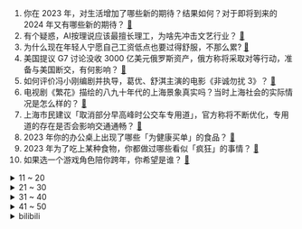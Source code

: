 1. 你在 2023 年，对生活增加了哪些新的期待？结果如何？对于即将到来的 2024 年又有哪些新的期待？ [:link:](https://www.zhihu.com/question/633815006)
2. 有个疑惑，AI按理说应该最擅长理工，为啥先冲击文艺行业？ [:link:](https://www.zhihu.com/question/636389785)
3. 为什么现在年轻人宁愿自己工资低点也要过得舒服，不那么累? [:link:](https://www.zhihu.com/question/636907409)
4. 美国提议 G7 讨论没收 3000 亿美元俄罗斯资产，俄方称将采取对等行动，准备与美国断交，有何影响？ [:link:](https://www.zhihu.com/question/637389245)
5. 如何评价冯小刚编剧并执导，葛优、舒淇主演的电影《非诚勿扰 3》？ [:link:](https://www.zhihu.com/question/607954013)
6. 电视剧《繁花》描绘的八九十年代的上海景象真实吗？当时上海社会的实际情况是怎么样的？ [:link:](https://www.zhihu.com/question/637056678)
7. 上海市民建议「取消部分早高峰时公交车专用道」，官方称将不断优化，专用道的存在是否会影响交通通畅？ [:link:](https://www.zhihu.com/question/637274254)
8. 2023 年你的办公桌上出现了哪些「为健康买单」的食品？ [:link:](https://www.zhihu.com/question/632156395)
9. 2023 年为了吃上某种食物，你都做过哪些看似「疯狂」的事情？ [:link:](https://www.zhihu.com/question/632156359)
10. 如果选一个游戏角色陪你跨年，你希望是谁？ [:link:](https://www.zhihu.com/question/635607711)
<details>
<summary>11 ~ 20</summary>

11. 你觉得2024年哪家跨年晚会最精彩？ [:link:](https://www.zhihu.com/question/637396798)
12. 为什么上海人那么好辨认? [:link:](https://www.zhihu.com/question/315265750)
13. 如果让你选一张照片定义为你的 2023 年最佳「饭照」，你会选择哪张？吃的什么食物，有什么故事？ [:link:](https://www.zhihu.com/question/632156200)
14. 23-24 赛季 NBA灰熊 106:117 快船，如何评价这场比赛？ [:link:](https://www.zhihu.com/question/637394910)
15. 南方人第一次去哈尔滨旅游需要注意什么？有旅游攻略吗？ [:link:](https://www.zhihu.com/question/637396154)
16. 如何评价综艺《声生不息·家年华》第五期？ [:link:](https://www.zhihu.com/question/637390549)
17. 下班后，想养成读书习惯，读纸质书好，还是电子书好呢？ [:link:](https://www.zhihu.com/question/630000089)
18. 为什么有些阿斯塔特不愿意进无畏？ [:link:](https://www.zhihu.com/question/636407561)
19. 2023 年无数个加班的夜晚，是哪种食物安抚了你的心灵，让你瞬间又能满血复活？ [:link:](https://www.zhihu.com/question/632156382)
20. 电视剧《繁花》中，爷叔为什么会选中宝总？ [:link:](https://www.zhihu.com/question/637095810)
</details>
<details>
<summary>21 ~ 30</summary>

21. 这是一个电子许愿池，2024 年你的愿望是什么？ [:link:](https://www.zhihu.com/question/637417175)
22. 电视剧《繁花》第 9-10 集拍得如何？有哪些值得关注的剧情点？ [:link:](https://www.zhihu.com/question/637411326)
23. 电视剧《繁花》中宝总与玲子、汪小姐、李李分别是什么关系，他们之间的情感是怎样的? [:link:](https://www.zhihu.com/question/637140485)
24. 2023 年你发现了哪些「很小众，但贼好吃」的懒人速食？ [:link:](https://www.zhihu.com/question/632156381)
25. 如果你的孩子长大后很平庸，你能接受吗？ [:link:](https://www.zhihu.com/question/637231946)
26. 可以分享一首你单曲循环超过十次的歌吗？ [:link:](https://www.zhihu.com/question/634752182)
27. 如何看待张小北在《洞见对谈》里称「科幻从不负责预言未来，它让我们相信一种未来」？ [:link:](https://www.zhihu.com/question/636101295)
28. 大模型的终局是「通用」还是「专用」？ [:link:](https://www.zhihu.com/question/636099862)
29. 2023年底了，有哪些文案适合发朋友圈的？ [:link:](https://www.zhihu.com/question/635091008)
30. 2024年，你的理财目标是？ [:link:](https://www.zhihu.com/question/637273427)
</details>
<details>
<summary>31 ~ 40</summary>

31. 2023年，你最喜欢的AI绘画工具是哪个？2024年，你对AI绘画有什么期待？ [:link:](https://www.zhihu.com/question/636440314)
32. 如何评价周深和陈楚生演唱的凄美地? [:link:](https://www.zhihu.com/question/637406505)
33. 如何评价刘德华、林家栋、彭于晏、刘雅瑟领衔主演的电影《潜行》？ [:link:](https://www.zhihu.com/question/637334154)
34. 易建联球衣退役！在 21 年前的今天易建联加入宏远，21 年后他的球衣退役，如何评价阿联的职业生涯？ [:link:](https://www.zhihu.com/question/637346611)
35. 今年你吃过哪些好吃的「梦中情果」？可以留下照片吗？ [:link:](https://www.zhihu.com/question/634495984)
36. 23-24 赛季英超诺丁汉森林 2:1 曼联，如何评价这场比赛？ [:link:](https://www.zhihu.com/question/637431310)
37. 2024年，国产大模型的竞争格局预计如何？ [:link:](https://www.zhihu.com/question/636100562)
38. 招商银行追索扣回绩效薪酬近 6000 万，95% 银保机构已制定相关制度，哪些信息值得关注？ [:link:](https://www.zhihu.com/question/637416929)
39. 中国恒大未能清偿的到期债务已累积到 3163 亿元，完成过户的房地产项目 80 个，哪些信息值得关注？ [:link:](https://www.zhihu.com/question/637416931)
40. 为什么 2023 年好莱坞电影在国内没落了？是国内观众审美发生变化了吗？ [:link:](https://www.zhihu.com/question/636451250)
</details>
<details>
<summary>41 ~ 50</summary>

41. 如果选一款游戏陪你度过跨年夜，你会选哪个游戏？ [:link:](https://www.zhihu.com/question/635608072)
42. 被免职 13 天后，孙东旭重回直播间，称那天真的没有摔手机，心情比较紧张和忐忑，哪些信息值得关注？ [:link:](https://www.zhihu.com/question/637387531)
43. 2024 年起 USB-C 将成为欧盟电子设备通用标准，适用于所有手机、相机、耳机、键鼠等，有何影响？ [:link:](https://www.zhihu.com/question/637409535)
44. 租房党想给在新年提升居住幸福感，有哪些高性价比的家居好物值得入手？ [:link:](https://www.zhihu.com/question/634374741)
45. 元旦将至，有哪些充满新年氛围感的美食推荐？ [:link:](https://www.zhihu.com/question/633755032)
46. 周大福年销售额超爱马仕！中国人为何更偏爱珠宝类奢侈品？黄金为什么能成为「头号玩家」？ [:link:](https://www.zhihu.com/question/637277889)
47. 网剧《三大队》第 17-18 集拍得如何？有哪些值得关注的剧情点？ [:link:](https://www.zhihu.com/question/637411143)
48. 如何评价《画江湖之天罡》？ [:link:](https://www.zhihu.com/question/637224448)
49. 如何看待 C 罗提前加冕 2023 年度射手王？ [:link:](https://www.zhihu.com/question/637085975)
50. 南非向海牙国际法院以「种族灭绝罪」起诉以色列，如何评价此举？ [:link:](https://www.zhihu.com/question/637390965)
</details><details>
<summary>bilibili</summary>

</details>